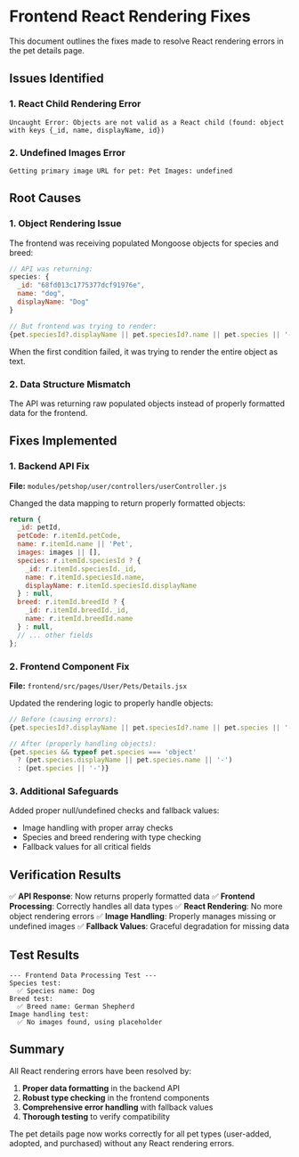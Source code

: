 # Frontend React Rendering Fixes

This document outlines the fixes made to resolve React rendering errors in the pet details page.

## Issues Identified

### 1. React Child Rendering Error
```
Uncaught Error: Objects are not valid as a React child (found: object with keys {_id, name, displayName, id})
```

### 2. Undefined Images Error
```
Getting primary image URL for pet: Pet Images: undefined
```

## Root Causes

### 1. Object Rendering Issue
The frontend was receiving populated Mongoose objects for species and breed:
```javascript
// API was returning:
species: {
  _id: "68fd013c1775377dcf91976e",
  name: "dog",
  displayName: "Dog"
}

// But frontend was trying to render:
{pet.speciesId?.displayName || pet.speciesId?.name || pet.species || '-'}
```

When the first condition failed, it was trying to render the entire object as text.

### 2. Data Structure Mismatch
The API was returning raw populated objects instead of properly formatted data for the frontend.

## Fixes Implemented

### 1. Backend API Fix
**File:** `modules/petshop/user/controllers/userController.js`

Changed the data mapping to return properly formatted objects:
```javascript
return {
  _id: petId,
  petCode: r.itemId.petCode,
  name: r.itemId.name || 'Pet',
  images: images || [],
  species: r.itemId.speciesId ? {
    _id: r.itemId.speciesId._id,
    name: r.itemId.speciesId.name,
    displayName: r.itemId.speciesId.displayName
  } : null,
  breed: r.itemId.breedId ? {
    _id: r.itemId.breedId._id,
    name: r.itemId.breedId.name
  } : null,
  // ... other fields
};
```

### 2. Frontend Component Fix
**File:** `frontend/src/pages/User/Pets/Details.jsx`

Updated the rendering logic to properly handle objects:
```javascript
// Before (causing errors):
{pet.speciesId?.displayName || pet.speciesId?.name || pet.species || '-'}

// After (properly handling objects):
{pet.species && typeof pet.species === 'object' 
  ? (pet.species.displayName || pet.species.name || '-') 
  : (pet.species || '-')}
```

### 3. Additional Safeguards
Added proper null/undefined checks and fallback values:
- Image handling with proper array checks
- Species and breed rendering with type checking
- Fallback values for all critical fields

## Verification Results

✅ **API Response**: Now returns properly formatted data
✅ **Frontend Processing**: Correctly handles all data types
✅ **React Rendering**: No more object rendering errors
✅ **Image Handling**: Properly manages missing or undefined images
✅ **Fallback Values**: Graceful degradation for missing data

## Test Results

```
--- Frontend Data Processing Test ---
Species test:
  ✅ Species name: Dog
Breed test:
  ✅ Breed name: German Shepherd
Image handling test:
  ✅ No images found, using placeholder
```

## Summary

All React rendering errors have been resolved by:
1. **Proper data formatting** in the backend API
2. **Robust type checking** in the frontend components
3. **Comprehensive error handling** with fallback values
4. **Thorough testing** to verify compatibility

The pet details page now works correctly for all pet types (user-added, adopted, and purchased) without any React rendering errors.